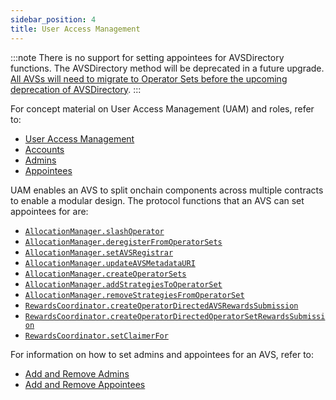 ```yaml
---
sidebar_position: 4
title: User Access Management
---
```


:::note
There is no support for setting appointees for AVSDirectory functions. The AVSDirectory method will be deprecated in a future upgrade.
[All AVSs will need to migrate to Operator Sets before the upcoming deprecation of AVSDirectory](../HowTo/build/slashing/migrate-to-operatorsets.md).
:::

For concept material on User Access Management (UAM) and roles, refer to:
* [User Access Management](../../eigenlayer/concepts/uam/user-access-management.md)
* [Accounts](../../eigenlayer/concepts/uam/uam-accounts.md)
* [Admins](../../eigenlayer/concepts/uam/uam-admins.md)
* [Appointees](../../eigenlayer/concepts/uam/uam-appointees.md)

UAM enables an AVS to split onchain components across multiple contracts to enable a modular design. 
The protocol functions that an AVS can set appointees for are:
* [`AllocationManager.slashOperator`](https://github.com/Layr-Labs/eigenlayer-contracts/blob/dev/docs/core/AllocationManager.md#slashoperator)
* [`AllocationManager.deregisterFromOperatorSets`](https://github.com/Layr-Labs/eigenlayer-contracts/blob/dev/docs/core/AllocationManager.md#deregisterfromoperatorsets)
* [`AllocationManager.setAVSRegistrar`](https://github.com/Layr-Labs/eigenlayer-contracts/blob/dev/docs/core/AllocationManager.md#setavsregistrar)
* [`AllocationManager.updateAVSMetadataURI`](https://github.com/Layr-Labs/eigenlayer-contracts/blob/dev/docs/core/AllocationManager.md#updateavsmetadatauri)
* [`AllocationManager.createOperatorSets`](https://github.com/Layr-Labs/eigenlayer-contracts/blob/dev/docs/core/AllocationManager.md#createoperatorsets)
* [`AllocationManager.addStrategiesToOperatorSet`](https://github.com/Layr-Labs/eigenlayer-contracts/blob/dev/docs/core/AllocationManager.md#addstrategiestooperatorset)
* [`AllocationManager.removeStrategiesFromOperatorSet`](https://github.com/Layr-Labs/eigenlayer-contracts/blob/dev/docs/core/AllocationManager.md#removestrategiesfromoperatorset)
* [`RewardsCoordinator.createOperatorDirectedAVSRewardsSubmission`](https://github.com/Layr-Labs/eigenlayer-contracts/blob/dev/docs/core/RewardsCoordinator.md#createoperatordirectedavsrewardssubmission)
* [`RewardsCoordinator.createOperatorDirectedOperatorSetRewardsSubmission`](https://github.com/Layr-Labs/eigenlayer-contracts/blob/dev/docs/core/RewardsCoordinator.md#createoperatordirectedoperatorsetrewardssubmission)
* [`RewardsCoordinator.setClaimerFor`](https://github.com/Layr-Labs/eigenlayer-contracts/blob/dev/docs/core/RewardsCoordinator.md#setclaimerfor)

For information on how to set admins and appointees for an AVS, refer to:
* [Add and Remove Admins](../HowTo/build/uam/dev-add-remove-admins.md)
* [Add and Remove Appointees](../HowTo/build/uam/dev-add-remove-appointees.md)
